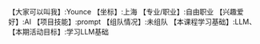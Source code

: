 【大家可以叫我】:Younce
【坐标】:上海
【专业/职业】:自由职业
【兴趣爱好】:AI
【项目技能】:prompt
【组队情况】:未组队
【本课程学习基础】:LLM、
【本期活动目标】:学习LLM基础